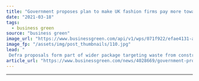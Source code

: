 ```yaml
---
title: "Government proposes plan to make UK fashion firms pay more towards textile recycling"
date: "2021-03-18"
tags: 
  - business green
source: "business green"
image_url: "https://www.businessgreen.com/api/v1/wps/071f922/efae4131-abd0-4ff6-94b4-a237aac06b9f/4/Shutterstock-185x114.jpg"
image_fp: "/assets/img/post_thumbnails/110.jpg"
lead: "
 Defra proposals form part of wider package targeting waste from construction, textiles, electronics, cars, furniture, plastics, and food, as Ministers pledge to end the 'throwaway culture as we build back greener'  ..."
article_url: "https://www.businessgreen.com/news/4028669/government-proposes-plan-uk-fashion-firms-pay-textile-recycling"
---
```


---
